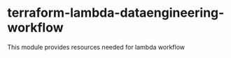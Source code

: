 # terraform-lambda-dataengineering-workflow
This module provides resources needed for lambda workflow 
